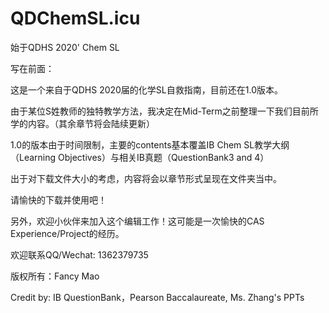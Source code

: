 # QDChemSL.icu
始于QDHS 2020' Chem SL

写在前面：

这是一个来自于QDHS 2020届的化学SL自救指南，目前还在1.0版本。

由于某位S姓教师的独特教学方法，我决定在Mid-Term之前整理一下我们目前所学的内容。（其余章节将会陆续更新）

1.0的版本由于时间限制，主要的contents基本覆盖IB Chem SL教学大纲（Learning Objectives）与相关IB真题（QuestionBank3 and 4）

出于对下载文件大小的考虑，内容将会以章节形式呈现在文件夹当中。

请愉快的下载并使用吧！

另外，欢迎小伙伴来加入这个编辑工作！这可能是一次愉快的CAS Experience/Project的经历。

欢迎联系QQ/Wechat: 1362379735

版权所有：Fancy Mao

Credit by: IB QuestionBank，Pearson Baccalaureate, Ms. Zhang's PPTs

